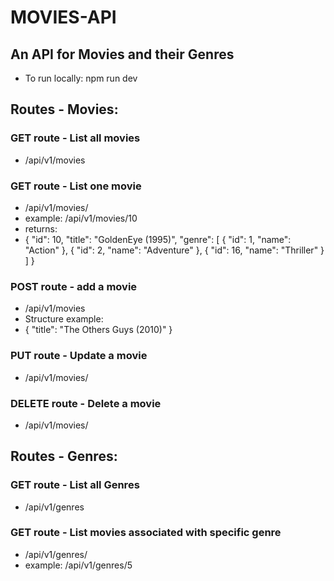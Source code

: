 # MOVIES-API

## An API for Movies and their Genres

* To run locally: npm run dev

## Routes - Movies:

### GET route - List all movies

* /api/v1/movies

### GET route - List one movie

* /api/v1/movies/<movie id>
* example: /api/v1/movies/10
* returns:
* {
  "id": 10,
  "title": "GoldenEye (1995)",
  "genre": [
  {
  "id": 1,
  "name": "Action"
  },
  {
  "id": 2,
  "name": "Adventure"
  },
  {
  "id": 16,
  "name": "Thriller"
  }
  ]
  }

### POST route - add a movie

* /api/v1/movies
* Structure example:
* {
  "title": "The Others Guys (2010)"
  }

### PUT route - Update a movie

* /api/v1/movies/<movie id>

### DELETE route - Delete a movie

* /api/v1/movies/<movie id>

## Routes - Genres:

### GET route - List all Genres

* /api/v1/genres

### GET route - List movies associated with specific genre

* /api/v1/genres/<genre id>
* example: /api/v1/genres/5
